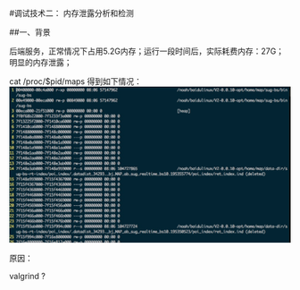 #调试技术二： 内存泄露分析和检测


##一、背景

后端服务，正常情况下占用5.2G内存；运行一段时间后，实际耗费内存：27G；明显的内存泄露；

cat  /proc/$pid/maps  得到如下情况：
![](media/15034142321756/15247305518364.jpg)


原因：
 

valgrind ?

